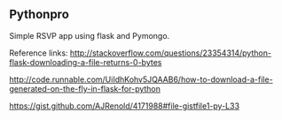 ## Pythonpro

Simple RSVP app using flask and Pymongo.





Reference links: http://stackoverflow.com/questions/23354314/python-flask-downloading-a-file-returns-0-bytes

http://code.runnable.com/UiIdhKohv5JQAAB6/how-to-download-a-file-generated-on-the-fly-in-flask-for-python
                     
https://gist.github.com/AJRenold/4171988#file-gistfile1-py-L33

